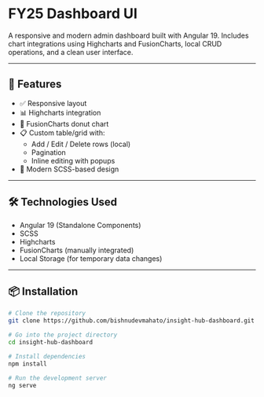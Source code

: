 # FY25 Dashboard UI

A responsive and modern admin dashboard built with Angular 19. Includes chart integrations using Highcharts and FusionCharts, local CRUD operations, and a clean user interface.

---

## 🚀 Features

- ✅ Responsive layout
- 📊 Highcharts integration
- 🔘 FusionCharts donut chart
- 📋 Custom table/grid with:
  - Add / Edit / Delete rows (local)
  - Pagination
  - Inline editing with popups
- 🎨 Modern SCSS-based design

---

## 🛠️ Technologies Used

- Angular 19 (Standalone Components)
- SCSS
- Highcharts
- FusionCharts (manually integrated)
- Local Storage (for temporary data changes)

---

## 📦 Installation

```bash
# Clone the repository
git clone https://github.com/bishnudevmahato/insight-hub-dashboard.git

# Go into the project directory
cd insight-hub-dashboard

# Install dependencies
npm install

# Run the development server
ng serve
